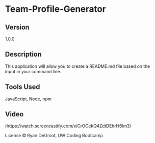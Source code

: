 # Team-Profile-Generator

## Version
1.0.0

## Description
This application will allow you to create a README.md file based on the input in your command line.

## Tools Used
JavaScript, Node, npm

## Video
(https://watch.screencastify.com/v/CrOCekQ4ZdtDEhrH6Im3)

License
© Ryan DeGroot, UW Coding Bootcamp